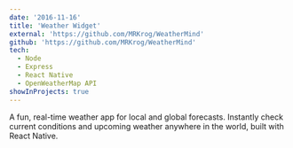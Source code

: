 ```yaml
---
date: '2016-11-16'
title: 'Weather Widget'
external: 'https://github.com/MRKrog/WeatherMind'
github: 'https://github.com/MRKrog/WeatherMind'
tech:
  - Node
  - Express
  - React Native
  - OpenWeatherMap API
showInProjects: true
---
```


A fun, real-time weather app for local and global forecasts. Instantly check current conditions and upcoming weather anywhere in the world, built with React Native.
